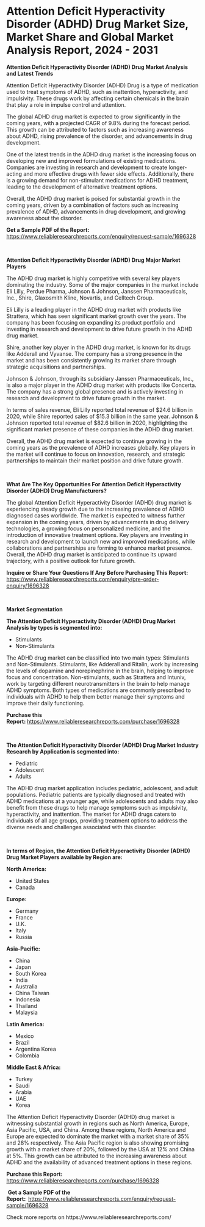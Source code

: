 <p><h1>Attention Deficit Hyperactivity Disorder (ADHD) Drug Market Size, Market Share and Global Market Analysis Report, 2024 - 2031</h1></p><p><strong>Attention Deficit Hyperactivity Disorder (ADHD) Drug Market Analysis and Latest Trends</strong></p>
<p><p>Attention Deficit Hyperactivity Disorder (ADHD) Drug is a type of medication used to treat symptoms of ADHD, such as inattention, hyperactivity, and impulsivity. These drugs work by affecting certain chemicals in the brain that play a role in impulse control and attention.</p><p>The global ADHD drug market is expected to grow significantly in the coming years, with a projected CAGR of 9.8% during the forecast period. This growth can be attributed to factors such as increasing awareness about ADHD, rising prevalence of the disorder, and advancements in drug development.</p><p>One of the latest trends in the ADHD drug market is the increasing focus on developing new and improved formulations of existing medications. Companies are investing in research and development to create longer-acting and more effective drugs with fewer side effects. Additionally, there is a growing demand for non-stimulant medications for ADHD treatment, leading to the development of alternative treatment options.</p><p>Overall, the ADHD drug market is poised for substantial growth in the coming years, driven by a combination of factors such as increasing prevalence of ADHD, advancements in drug development, and growing awareness about the disorder.</p></p>
<p><strong>Get a Sample PDF of the Report:&nbsp;</strong> <a href="https://www.reliableresearchreports.com/enquiry/request-sample/1696328">https://www.reliableresearchreports.com/enquiry/request-sample/1696328</a></p>
<p>&nbsp;</p>
<p><strong>Attention Deficit Hyperactivity Disorder (ADHD) Drug Major Market Players</strong></p>
<p><p>The ADHD drug market is highly competitive with several key players dominating the industry. Some of the major companies in the market include Eli Lilly, Perdue Pharma, Johnson & Johnson, Janssen Pharmaceuticals, Inc., Shire, Glaxosmith Kline, Novartis, and Celltech Group.</p><p>Eli Lilly is a leading player in the ADHD drug market with products like Strattera, which has seen significant market growth over the years. The company has been focusing on expanding its product portfolio and investing in research and development to drive future growth in the ADHD drug market.</p><p>Shire, another key player in the ADHD drug market, is known for its drugs like Adderall and Vyvanse. The company has a strong presence in the market and has been consistently growing its market share through strategic acquisitions and partnerships.</p><p>Johnson & Johnson, through its subsidiary Janssen Pharmaceuticals, Inc., is also a major player in the ADHD drug market with products like Concerta. The company has a strong global presence and is actively investing in research and development to drive future growth in the market.</p><p>In terms of sales revenue, Eli Lilly reported total revenue of $24.6 billion in 2020, while Shire reported sales of $15.3 billion in the same year. Johnson & Johnson reported total revenue of $82.6 billion in 2020, highlighting the significant market presence of these companies in the ADHD drug market.</p><p>Overall, the ADHD drug market is expected to continue growing in the coming years as the prevalence of ADHD increases globally. Key players in the market will continue to focus on innovation, research, and strategic partnerships to maintain their market position and drive future growth.</p></p>
<p>&nbsp;</p>
<p><strong>What Are The Key Opportunities For Attention Deficit Hyperactivity Disorder (ADHD) Drug Manufacturers?</strong></p>
<p><p>The global Attention Deficit Hyperactivity Disorder (ADHD) drug market is experiencing steady growth due to the increasing prevalence of ADHD diagnosed cases worldwide. The market is expected to witness further expansion in the coming years, driven by advancements in drug delivery technologies, a growing focus on personalized medicine, and the introduction of innovative treatment options. Key players are investing in research and development to launch new and improved medications, while collaborations and partnerships are forming to enhance market presence. Overall, the ADHD drug market is anticipated to continue its upward trajectory, with a positive outlook for future growth.</p></p>
<p><strong>Inquire or Share Your Questions If Any Before Purchasing This Report:</strong> <a href="https://www.reliableresearchreports.com/enquiry/pre-order-enquiry/1696328">https://www.reliableresearchreports.com/enquiry/pre-order-enquiry/1696328</a></p>
<p>&nbsp;</p>
<p><strong>Market Segmentation</strong></p>
<p><strong>The Attention Deficit Hyperactivity Disorder (ADHD) Drug Market Analysis by types is segmented into:</strong></p>
<p><ul><li>Stimulants</li><li>Non-Stimulants</li></ul></p>
<p><p>The ADHD drug market can be classified into two main types: Stimulants and Non-Stimulants. Stimulants, like Adderall and Ritalin, work by increasing the levels of dopamine and norepinephrine in the brain, helping to improve focus and concentration. Non-stimulants, such as Strattera and Intuniv, work by targeting different neurotransmitters in the brain to help manage ADHD symptoms. Both types of medications are commonly prescribed to individuals with ADHD to help them better manage their symptoms and improve their daily functioning.</p></p>
<p><strong>Purchase this Report:&nbsp;</strong><a href="https://www.reliableresearchreports.com/purchase/1696328">https://www.reliableresearchreports.com/purchase/1696328</a></p>
<p>&nbsp;</p>
<p><strong>The Attention Deficit Hyperactivity Disorder (ADHD) Drug Market Industry Research by Application is segmented into:</strong></p>
<p><ul><li>Pediatric</li><li>Adolescent</li><li>Adults</li></ul></p>
<p><p>The ADHD drug market application includes pediatric, adolescent, and adult populations. Pediatric patients are typically diagnosed and treated with ADHD medications at a younger age, while adolescents and adults may also benefit from these drugs to help manage symptoms such as impulsivity, hyperactivity, and inattention. The market for ADHD drugs caters to individuals of all age groups, providing treatment options to address the diverse needs and challenges associated with this disorder.</p></p>
<p>&nbsp;</p>
<p><strong>In terms of Region, the Attention Deficit Hyperactivity Disorder (ADHD) Drug Market Players available by Region are:</strong></p>
<p>
    <p> <strong> North America: </strong>
        <ul>
            <li>United States</li>
            <li>Canada</li>
        </ul>
        </p> 
    <p> <strong> Europe: </strong>
        <ul>
            <li>Germany</li>
            <li>France</li>
            <li>U.K.</li>
            <li>Italy</li>
            <li>Russia</li>
        </ul>
        </p> 
    <p> <strong> Asia-Pacific: </strong>
        <ul>
            <li>China</li>
            <li>Japan</li>
            <li>South Korea</li>
            <li>India</li>
            <li>Australia</li>
            <li>China Taiwan</li>
            <li>Indonesia</li>
            <li>Thailand</li>
            <li>Malaysia</li>
        </ul>
        </p> 
    <p> <strong> Latin America: </strong>
        <ul>
            <li>Mexico</li>
            <li>Brazil</li>
            <li>Argentina Korea</li>
            <li>Colombia</li>
        </ul>
        </p> 
    <p> <strong> Middle East & Africa: </strong>
        <ul>
            <li>Turkey</li>
            <li>Saudi</li>
            <li>Arabia</li>
            <li>UAE</li>
            <li>Korea</li>
        </ul>
    </p>
    </p>
<p><p>The Attention Deficit Hyperactivity Disorder (ADHD) drug market is witnessing substantial growth in regions such as North America, Europe, Asia Pacific, USA, and China. Among these regions, North America and Europe are expected to dominate the market with a market share of 35% and 28% respectively. The Asia Pacific region is also showing promising growth with a market share of 20%, followed by the USA at 12% and China at 5%. This growth can be attributed to the increasing awareness about ADHD and the availability of advanced treatment options in these regions.</p></p>
<p><strong>Purchase this Report: </strong><a href="https://www.reliableresearchreports.com/purchase/1696328">https://www.reliableresearchreports.com/purchase/1696328</a></p>
<p>&nbsp;<strong>Get a Sample PDF of the Report:&nbsp;&nbsp;</strong><a href="https://www.reliableresearchreports.com/enquiry/request-sample/1696328">https://www.reliableresearchreports.com/enquiry/request-sample/1696328</a></p>
<p><strong></strong></p>
<p>Check more reports on https://www.reliableresearchreports.com/</p>